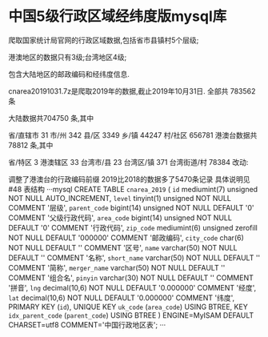# 中国5级行政区域经纬度版mysql库
爬取国家统计局官网的行政区域数据,包括省市县镇村5个层级;

港澳地区的数据只有3级;台湾地区4级;

包含大陆地区的邮政编码和经纬度信息.

cnarea20191031.7z是爬取2019年的数据,截止2019年10月31日.
全部共 783562 条

大陆数据共704750 条,其中

省/直辖市 31
市/州 342
县/区 3349
乡/镇 44247
村/社区 656781
港澳台数据共78812 条,其中

省/特区 3
港澳辖区 33
台湾市/县 23
台湾区/镇 371
台湾街道/村 78384
改动:

调整了港澳台的行政编码前缀
2019比2018的数据多了5470条记录
具体说明见 #48
表结构
···mysql
CREATE TABLE `cnarea_2019` (
  `id` mediumint(7) unsigned NOT NULL AUTO_INCREMENT,
  `level` tinyint(1) unsigned NOT NULL COMMENT '层级',
  `parent_code` bigint(14) unsigned NOT NULL DEFAULT '0' COMMENT '父级行政代码',
  `area_code` bigint(14) unsigned NOT NULL DEFAULT '0' COMMENT '行政代码',
  `zip_code` mediumint(6) unsigned zerofill NOT NULL DEFAULT '000000' COMMENT '邮政编码',
  `city_code` char(6) NOT NULL DEFAULT '' COMMENT '区号',
  `name` varchar(50) NOT NULL DEFAULT '' COMMENT '名称',
  `short_name` varchar(50) NOT NULL DEFAULT '' COMMENT '简称',
  `merger_name` varchar(50) NOT NULL DEFAULT '' COMMENT '组合名',
  `pinyin` varchar(30) NOT NULL DEFAULT '' COMMENT '拼音',
  `lng` decimal(10,6) NOT NULL DEFAULT '0.000000' COMMENT '经度',
  `lat` decimal(10,6) NOT NULL DEFAULT '0.000000' COMMENT '纬度',
  PRIMARY KEY (`id`),
  UNIQUE KEY `uk_code` (`area_code`) USING BTREE,
  KEY `idx_parent_code` (`parent_code`) USING BTREE
) ENGINE=MyISAM DEFAULT CHARSET=utf8 COMMENT='中国行政地区表';
···
